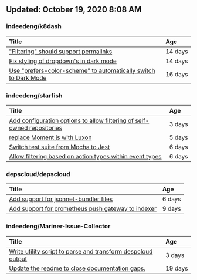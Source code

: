 ## Updated: October 19, 2020 8:08 AM


### indeedeng/k8dash
|**Title**|**Age**|
|:----|:----|
|["Filtering" should support permalinks](https://github.com/indeedeng/k8dash/issues/153)|14&nbsp;days|
|[Fix styling of dropdown's in dark mode](https://github.com/indeedeng/k8dash/issues/152)|14&nbsp;days|
|[Use "prefers-color-scheme" to automatically switch to Dark Mode](https://github.com/indeedeng/k8dash/issues/144)|16&nbsp;days|


### indeedeng/starfish
|**Title**|**Age**|
|:----|:----|
|[Add configuration options to allow filtering of self-owned repositories](https://github.com/indeedeng/starfish/issues/65)|3&nbsp;days|
|[replace Moment.js with Luxon](https://github.com/indeedeng/starfish/issues/60)|5&nbsp;days|
|[Switch test suite from Mocha to Jest](https://github.com/indeedeng/starfish/issues/59)|6&nbsp;days|
|[Allow filtering based on action types within event types](https://github.com/indeedeng/starfish/issues/58)|6&nbsp;days|


### depscloud/depscloud
|**Title**|**Age**|
|:----|:----|
|[Add support for jsonnet-bundler files](https://github.com/depscloud/depscloud/issues/115)|6&nbsp;days|
|[Add support for prometheus push gateway to indexer](https://github.com/depscloud/depscloud/issues/108)|9&nbsp;days|


### indeedeng/Mariner-Issue-Collector
|**Title**|**Age**|
|:----|:----|
|[Write utility script to parse and transform despcloud output](https://github.com/indeedeng/Mariner-Issue-Collector/issues/11)|3&nbsp;days|
|[Update the readme to close documentation gaps.](https://github.com/indeedeng/Mariner-Issue-Collector/issues/2)|19&nbsp;days|